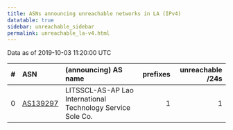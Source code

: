 ```yaml
---
title: ASNs announcing unreachable networks in LA (IPv4)
datatable: true
sidebar: unreachable_sidebar
permalink: unreachable_la-v4.html
---
```


Data as of 2019-10-03 11:20:00 UTC


<div class="datatable-begin"></div>

|   # | ASN                                      | (announcing) AS name                                        |   prefixes |   unreachable /24s |
|----:|:-----------------------------------------|:------------------------------------------------------------|-----------:|-------------------:|
|   0 | [AS139297](unreachable_AS139297-v4.html) | LITSSCL-AS-AP Lao International Technology Service Sole Co. |          1 |                  1 |

<div class="datatable-end"></div>